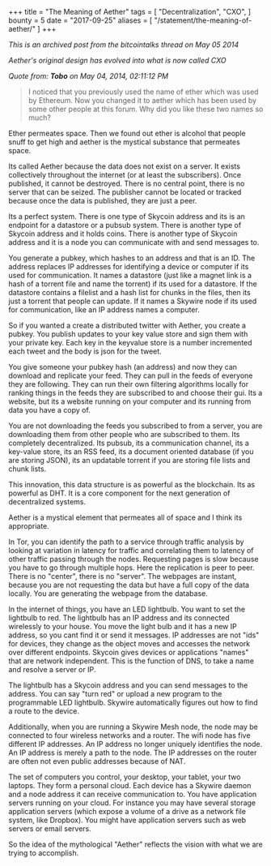 +++
title = "The Meaning of Aether"
tags = [
    "Decentralization",
    "CXO",
]
bounty = 5
date = "2017-09-25"
aliases = [
	"/statement/the-meaning-of-aether/"
]
+++

*This is an archived post from the bitcointalks thread on May 05 2014*

*Aether's original design has evolved into what is now called CXO*

*Quote from: **Tobo** on May 04, 2014, 02:11:12 PM*
>I noticed that you previously used the name of ether which was used by
Ethereum. Now you changed it to aether which has been used by some other
people at this forum. Why did you like these two names so much?

Ether permeates space. Then we found out ether is alcohol that people snuff to
get high and aether is the mystical substance that permeates space.

Its called Aether because the data does not exist on a server. It exists
collectively throughout the internet (or at least the subscribers). Once
published, it cannot be destroyed. There is no central point, there is no
server that can be seized. The publisher cannot be located or tracked because
once the data is published, they are just a peer.

Its a perfect system. There is one type of Skycoin address and its is an
endpoint for a datastore or a pubsub system. There is another type of Skycoin
address and it holds coins. There is another type of Skycoin address and it is
a node you can communicate with and send messages to.

You generate a pubkey, which hashes to an address and that is an ID. The
address replaces IP addresses for identifying a device or computer if its used
for communication. It names a datastore (just like a magnet link is a hash of a
torrent file and name the torrent) if its used for a datastore. If the
datastore contains a filelist and a hash list for chunks in the files, then
its just a torrent that people can update. If it names a Skywire node if its
used for communication, like an IP address names a computer.

So if you wanted a create a distributed twitter with Aether, you create a
pubkey. You publish updates to your key value store and sign them with your
private key. Each key in the keyvalue store is a number incremented each tweet
and the body is json for the tweet.

You give someone your pubkey hash (an address) and now they can download and
replicate your feed. They can pull in the feeds of everyone they are
following. They can run their own filtering algorithms locally for ranking
things in the feeds they are subscribed to and choose their gui. Its a
website, but its a website running on your computer and its running from data
you have a copy of.

You are not downloading the feeds you subscribed to from a server, you are
downloading them from other people who are subscribed to them. Its completely
decentralized. Its pubsub, its a communication channel, its a key-value store,
its an RSS feed, its a document oriented database (if you are storing JSON),
its an updatable torrent if you are storing file lists and chunk lists.

This innovation, this data structure is as powerful as the blockchain. Its as
powerful as DHT. It is a core component for the next generation of
decentralized systems.

Aether is a mystical element that permeates all of space and I think its
appropriate.

In Tor, you can identify the path to a service through traffic analysis by
looking at variation in latency for traffic and correlating them to latency of
other traffic passing through the nodes. Requesting pages is slow because you
have to go through multiple hops. Here the replication is peer to peer. There
is no "center", there is no "server". The webpages are instant, because you
are not requesting the data but have a full copy of the data locally. You are
generating the webpage from the database.

In the internet of things, you have an LED lightbulb. You want to set the
lightbulb to red. The lightbulb has an IP address and its connected wirelessly
to your house. You move the light bulb and it has a new IP address, so you
cant find it or send it messages. IP addresses are not "ids" for devices, they
change as the object moves and accesses the network over different endpoints.
Skycoin gives devices or applications "names" that are network independent.
This is the function of DNS, to take a name and resolve a server or IP.

The lightbulb has a Skycoin address and you can send messages to the address.
You can say "turn red" or upload a new program to the programmable LED
lightbulb. Skywire automatically figures out how to find a route to the device.

Additionally, when you are running a Skywire Mesh node, the node may be
connected to four wireless networks and a router. The wifi node has five
different IP addresses. An IP address no longer uniquely identifies the node.
An IP address is merely a path to the node. The IP addresses on the router are
often not even public addresses because of NAT.

The set of computers you control, your desktop, your tablet, your two laptops.
They form a personal cloud. Each device has a Skywire daemon and a node
address it can receive communication to. You have application servers running
on your cloud. For instance you may have several storage application servers
(which expose a volume of a drive as a network file system, like Dropbox). You
might have application servers such as web servers or email servers.

So the idea of the mythological "Aether" reflects the vision with what we are
trying to accomplish.
